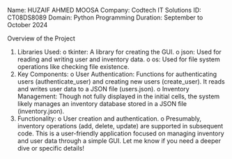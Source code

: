 Name: HUZAIF AHMED MOOSA
Company: Codtech IT Solutions
ID: CT08DS8089 Domain: Python Programming 
Duration: September to October 2024

Overview of the Project
1.	Libraries Used:
o	tkinter: A library for creating the GUI.
o	json: Used for reading and writing user and inventory data.
o	os: Used for file system operations like checking file existence.
2.	Key Components:
o	User Authentication: Functions for authenticating users (authenticate_user) and creating new users (create_user). It reads and writes user data to a JSON file (users.json).
o	Inventory Management: Though not fully displayed in the initial cells, the system likely manages an inventory database stored in a JSON file (inventory.json).
3.	Functionality:
o	User creation and authentication.
o	Presumably, inventory operations (add, delete, update) are supported in subsequent code.
This is a user-friendly application focused on managing inventory and user data through a simple GUI. Let me know if you need a deeper dive or specific details! 

